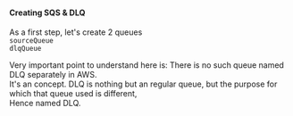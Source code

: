 #### Creating SQS & DLQ
As a first step, let's create 2 queues</br>
`sourceQueue`</br>
`dlqQueue`

Very important point to understand here is: There is no such queue named DLQ separately in AWS.</br>
It's an concept. DLQ is nothing but an regular queue, but the purpose for which that queue used is different,</br>
Hence named DLQ.
